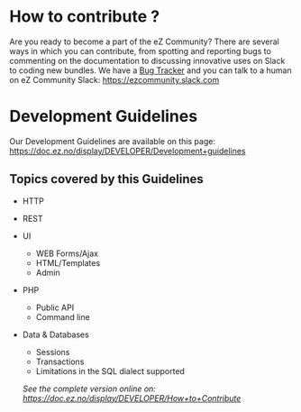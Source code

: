 # How to contribute ?


Are you ready to become a part of the eZ Community? There are several ways in which you can contribute, from spotting and reporting bugs to commenting on the documentation to discussing innovative uses on Slack to coding new bundles.
We have a [Bug Tracker](https://jira.ez.no) and you can talk to a human on eZ Community Slack: https://ezcommunity.slack.com


# Development Guidelines

Our Development Guidelines are available on this page: https://doc.ez.no/display/DEVELOPER/Development+guidelines

## Topics covered by this Guidelines

* HTTP
* REST
* UI
  * WEB Forms/Ajax
  * HTML/Templates
  * Admin
* PHP
  * Public API
  * Command line
* Data & Databases
  * Sessions
  * Transactions
  * Limitations in the SQL dialect supported
  
  _See the complete version online on: https://doc.ez.no/display/DEVELOPER/How+to+Contribute_
